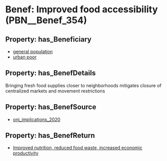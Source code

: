 # Benef: __Improved food accessibility__ (PBN__Benef_354)

## Property: has_Beneficiary

* [general population](../Stakeholder/PBN__Stakeholder_9)
* [urban poor](../Stakeholder/PBN__Stakeholder_170)

## Property: has_BenefDetails

Bringing fresh food supplies closer to neighborhoods mitigates closure of centralized markets and movement restrictions

## Property: has_BenefSource

* [oni_implications_2020](../Article/PBN__Article_68)

## Property: has_BenefReturn

* [Improved nutrition, reduced food waste, increased economic productivity](../BenefReturn/PBN__BenefReturn_377)

